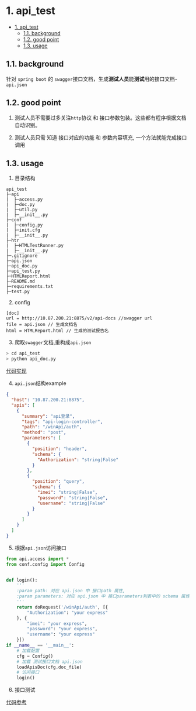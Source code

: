 # 1. api_test
<!-- TOC -->

- [1. api_test](#1-api_test)
    - [1.1. background](#11-background)
    - [1.2. good point](#12-good-point)
    - [1.3. usage](#13-usage)

<!-- /TOC -->
## 1.1. background

针对 `spring boot` 的 `swagger`接口文档，生成**测试人员**能**测试**用的接口文档-`api.json`

## 1.2. good point

1. 测试人员不需要过多关注`http`协议 和 接口参数包装。这些都有程序根据文档自动识别。

2. 测试人员只需 知道 接口对应的功能 和 参数内容填充, 一个方法就能完成接口调用

## 1.3. usage

1. 目录结构
```
api_test
├─api
|  ├─access.py
|  ├─doc.py
|  ├─util.py
|  ├─__init__.py
├─conf
|  ├─config.py
|  ├─init.cfg
|  ├─__init__.py
├─htr
|  ├─HTMLTestRunner.py
|  ├─__init__.py
├─.gitignore
├─api.json
├─api_doc.py
├─api_test.py
├─HTMLReport.html
├─README.md
├─requirements.txt
├─test.py
```
2. config

```properties
[doc]
url = http://10.87.200.21:8875/v2/api-docs //swagger url
file = api.json // 生成文档名
html = HTMLReport.html // 生成的测试报告名
```

3. 爬取`swagger`文档,重构成`api.json`

```sh
> cd api_test
> python api_doc.py
```

[代码实现](./api_doc.py)

4. `api.json`结构example
```json
{
  "host": "10.87.200.21:8875",
  "apis": [
    {
      "summary": "api登录",
      "tags": "api-login-controller",
      "path": "/winApi/auth",
      "method": "post",
      "parameters": [
        {
          "position": "header",
          "schema": {
            "Authorization": "string|False"
          }
        },
        {
          "position": "query",
          "schema": {
            "imei": "string|False",
            "password": "string|False",
            "username": "string|False"
          }
        }
      ]
    }
  ]
}

```

5. 根据`api.json`访问接口

```py
from api.access import *
from conf.config import Config


def login():
    '''
    :param path: 对应 api.json 中 接口path 属性, 
    :param parameters: 对应 api.json 中 接口parameters列表中的 schema 属性, 顺序保持一致
    '''
    return doRequest('/winApi/auth', [{
        "Authorization": "your express"
    }, {
        "imei": "your express",
        "password": "your express",
        "username": "your express"
    }])
if __name__ == '__main__':
    # 加载配置
    cfg = Config()
    # 加载 测试接口文档 api.json
    loadApisDoc(cfg.doc_file)
    # 访问接口
    login()
```

6. 接口测试

[代码参考](./api_test.py)
